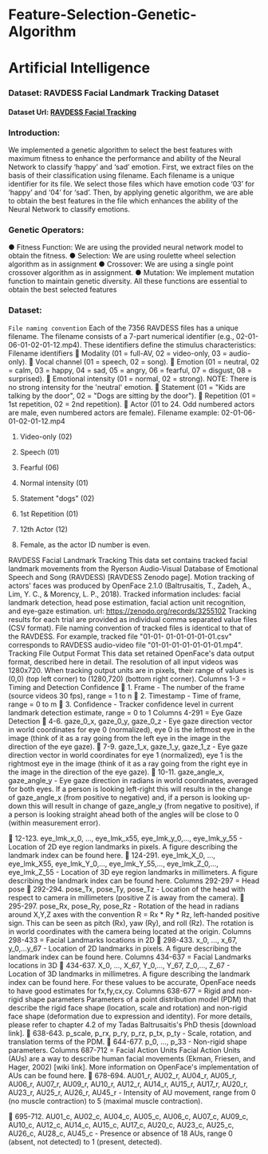 # Feature-Selection-Genetic-Algorithm
# Artificial Intelligence

### Dataset: RAVDESS Facial Landmark Tracking Dataset
#### Dataset Url: [RAVDESS Facial Tracking](https://www.kaggle.com/datasets/uwrfkaggler/ravdess-facial-landmark-tracking)

### Introduction:
We implemented a genetic algorithm to select the best features with
maximum fitness to enhance the performance and ability of the Neural
Network to classify ‘happy’ and ‘sad’ emotion. First, we extract files on
the basis of their classification using filename. Each filename is a unique
identifier for its file. We select those files which have emotion code ‘03’
for ‘happy’ and ‘04’ for ‘sad’. Then, by applying genetic algorithm, we
are able to obtain the best features in the file which enhances the ability
of the Neural Network to classify emotions.

### Genetic Operators:
● Fitness Function: We are using the provided neural network model to
obtain the fitness.
● Selection: We are using roulette wheel selection algorithm as in
assignment
● Crossover: We are using a single point crossover algorithm as in
assignment.
● Mutation: We implement mutation function to maintain genetic
diversity.
All these functions are essential to obtain the best selected features


### Dataset:
`File naming convention`
Each of the 7356 RAVDESS files has a unique filename. The filename consists of a 7-part numerical
identifier (e.g., 02-01-06-01-02-01-12.mp4). These identifiers define the stimulus characteristics:
Filename identifiers
 Modality (01 = full-AV, 02 = video-only, 03 = audio-only).
 Vocal channel (01 = speech, 02 = song).
 Emotion (01 = neutral, 02 = calm, 03 = happy, 04 = sad, 05 = angry, 06 = fearful, 07 = disgust, 08
= surprised).
 Emotional intensity (01 = normal, 02 = strong). NOTE: There is no strong intensity for the
'neutral' emotion.
 Statement (01 = "Kids are talking by the door", 02 = "Dogs are sitting by the door").
 Repetition (01 = 1st repetition, 02 = 2nd repetition).
 Actor (01 to 24. Odd numbered actors are male, even numbered actors are female).
Filename example: 02-01-06-01-02-01-12.mp4
1. Video-only (02)
2. Speech (01)
3. Fearful (06)
4. Normal intensity (01)
5. Statement "dogs" (02)
6. 1st Repetition (01)

7. 12th Actor (12)
8. Female, as the actor ID number is even.

RAVDESS Facial Landmark Tracking
This data set contains tracked facial landmark movements from the Ryerson Audio-Visual Database of
Emotional Speech and Song (RAVDESS) [RAVDESS Zenodo page]. Motion tracking of actors' faces was
produced by OpenFace 2.1.0 (Baltrusaitis, T., Zadeh, A., Lim, Y. C., & Morency, L. P., 2018). Tracked
information includes: facial landmark detection, head pose estimation, facial action unit recognition, and
eye-gaze estimation.
url: https://zenodo.org/records/3255102
Tracking results for each trial are provided as individual comma separated value files (CSV format). File
naming convention of tracked files is identical to that of the RAVDESS. For example, tracked file "01-01-
01-01-01-01-01.csv" corresponds to RAVDESS audio-video file "01-01-01-01-01-01-01.mp4".
Tracking File Output Format
This data set retained OpenFace's data output format, described here in detail. The resolution of all input
videos was 1280x720. When tracking output units are in pixels, their range of values is (0,0) (top left
corner) to (1280,720) (bottom right corner).
Columns 1-3 = Timing and Detection Confidence
 1. Frame - The number of the frame (source videos 30 fps), range = 1 to n
 2. Timestamp - Time of frame, range = 0 to m
 3. Confidence - Tracker confidence level in current landmark detection estimate, range = 0 to 1
Columns 4-291 = Eye Gaze Detection
 4-6. gaze_0_x, gaze_0_y, gaze_0_z - Eye gaze direction vector in world coordinates for eye 0
(normalized), eye 0 is the leftmost eye in the image (think of it as a ray going from the left eye in
the image in the direction of the eye gaze).
 7-9. gaze_1_x, gaze_1_y, gaze_1_z - Eye gaze direction vector in world coordinates for eye 1
(normalized), eye 1 is the rightmost eye in the image (think of it as a ray going from the right eye
in the image in the direction of the eye gaze).
 10-11. gaze_angle_x, gaze_angle_y - Eye gaze direction in radians in world coordinates,
averaged for both eyes. If a person is looking left-right this will results in the change of
gaze_angle_x (from positive to negative) and, if a person is looking up-down this will result in
change of gaze_angle_y (from negative to positive), if a person is looking straight ahead both of
the angles will be close to 0 (within measurement error).

 12-123. eye_lmk_x_0, ..., eye_lmk_x55, eye_lmk_y_0,..., eye_lmk_y_55 - Location of 2D eye
region landmarks in pixels. A figure describing the landmark index can be found here.
 124-291. eye_lmk_X_0, ..., eye_lmk_X55, eye_lmk_Y_0,..., eye_lmk_Y_55,..., eye_lmk_Z_0,...,
eye_lmk_Z_55 - Location of 3D eye region landmarks in millimeters. A figure describing the
landmark index can be found here.
Columns 292-297 = Head pose
 292-294. pose_Tx, pose_Ty, pose_Tz - Location of the head with respect to camera in
millimeters (positive Z is away from the camera).
 295-297. pose_Rx, pose_Ry, pose_Rz - Rotation of the head in radians around X,Y,Z axes with
the convention R = Rx * Ry * Rz, left-handed positive sign. This can be seen as pitch (Rx), yaw
(Ry), and roll (Rz). The rotation is in world coordinates with the camera being located at the
origin.
Columns 298-433 = Facial Landmarks locations in 2D
 298-433. x_0, ..., x_67, y_0,...y_67 - Location of 2D landmarks in pixels. A figure describing the
landmark index can be found here.
Columns 434-637 = Facial Landmarks locations in 3D
 434-637. X_0, ..., X_67, Y_0,..., Y_67, Z_0,..., Z_67 - Location of 3D landmarks in millimetres.
A figure describing the landmark index can be found here. For these values to be accurate,
OpenFace needs to have good estimates for fx,fy,cx,cy.
Columns 638-677 = Rigid and non-rigid shape parameters
Parameters of a point distribution model (PDM) that describe the rigid face shape (location, scale and
rotation) and non-rigid face shape (deformation due to expression and identity). For more details, please
refer to chapter 4.2 of my Tadas Baltrusaitis's PhD thesis [download link].
 638-643. p_scale, p_rx, p_ry, p_rz, p_tx, p_ty - Scale, rotation, and translation terms of the PDM.
 644-677. p_0, ..., p_33 - Non-rigid shape parameters.
Columns 687-712 = Facial Action Units
Facial Action Units (AUs) are a way to describe human facial movements (Ekman, Friesen, and Hager,
2002) [wiki link]. More information on OpenFace's implementation of AUs can be found here.
 678-694. AU01_r, AU02_r, AU04_r, AU05_r, AU06_r, AU07_r, AU09_r, AU10_r, AU12_r,
AU14_r, AU15_r, AU17_r, AU20_r, AU23_r, AU25_r, AU26_r, AU45_r - Intensity of AU
movement, range from 0 (no muscle contraction) to 5 (maximal muscle contraction).

 695-712. AU01_c, AU02_c, AU04_c, AU05_c, AU06_c, AU07_c, AU09_c, AU10_c, AU12_c,
AU14_c, AU15_c, AU17_c, AU20_c, AU23_c, AU25_c, AU26_c, AU28_c, AU45_c - Presence
or absence of 18 AUs, range 0 (absent, not detected) to 1 (present, detected).